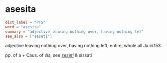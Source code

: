 # asesita

``` toml
dict_label = "PTS"
word = "asesita"
summary = "adjective leaving nothing over, having nothing lef"
see_also = ["seseti"]
```

adjective leaving nothing over, having nothing left, entire, whole all Ja.iii.153.

pp. of a \+ Caus. of *śiṣ*, see *[seseti](seseti.md)* & sissati

